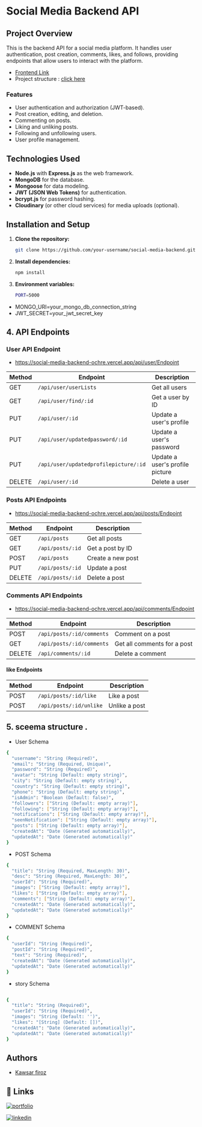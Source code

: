 # Social Media Backend API

## Project Overview

This is the backend API for a social media platform. It handles user authentication, post creation, comments, likes, and follows, providing endpoints that allow users to interact with the platform.

-  [Frontend Link](https://github.com/kawsar334/tailwind_css-react-_js-social_media_UI-UX_desgn-) 
-  Project structure : [click here](https://docs.google.com/presentation/d/1TkPNA5qiVmhk8yDfFHUQdej5ipEm5iS9JMwRLax2q_w/edit?usp=sharing)

### Features

- User authentication and authorization (JWT-based).
- Post creation, editing, and deletion.
- Commenting on posts.
- Liking and unliking posts.
- Following and unfollowing users.
- User profile management.

## Technologies Used

- **Node.js** with **Express.js** as the web framework.
- **MongoDB** for the database.
- **Mongoose** for data modeling.
- **JWT (JSON Web Tokens)** for authentication.
- **bcrypt.js** for password hashing.
- **Cloudinary** (or other cloud services) for media uploads (optional).

## Installation and Setup

1. **Clone the repository:**

   ```bash
   git clone https://github.com/your-username/social-media-backend.git


2. **Install dependencies:**

   ```bash
   npm install

3. **Environment variables:**

   ```bash
   PORT=5000
   
 - MONGO_URI=your_mongo_db_connection_string
 - JWT_SECRET=your_jwt_secret_key


## 4. API Endpoints
### User API Endpoint
- https://social-media-backend-ochre.vercel.app/api/user/Endpoint

| Method | Endpoint                  | Description                             |
|--------|---------------------------|-----------------------------------------|
| GET    | `/api/user/userLists`      | Get all users                           |
| GET    | `/api/user/find/:id`       | Get a user by ID                        |
| PUT    | `/api/user/:id`            | Update a user's profile                 |
| PUT    | `/api/user/updatedpassword/:id` | Update a user's password             |
| PUT    | `/api/user/updatedprofilepicture/:id` | Update a user's profile picture |
| DELETE | `/api/user/:id`            | Delete a user                           |


### Posts API Endpoints
- https://social-media-backend-ochre.vercel.app/api/posts/Endpoint


| Method | Endpoint                  | Description                             |
|--------|---------------------------|-----------------------------------------|
| GET    | `/api/posts`              | Get all posts                           |
| GET    | `/api/posts/:id`          | Get a post by ID                        |
| POST   | `/api/posts`              | Create a new post                       |
| PUT    | `/api/posts/:id`          | Update a post                           |
| DELETE | `/api/posts/:id`          | Delete a post                           |


### Comments API Endpoints
- https://social-media-backend-ochre.vercel.app/api/comments/Endpoint


| Method | Endpoint                        | Description                             |
|--------|----------------------------------|-----------------------------------------|
| POST   | `/api/posts/:id/comments`        | Comment on a post                       |
| GET    | `/api/posts/:id/comments`        | Get all comments for a post             |
| DELETE | `/api/comments/:id`              | Delete a comment                        |


#### like Endpoints

| Method | Endpoint                        | Description                             |
|--------|----------------------------------|-----------------------------------------|
| POST   | `/api/posts/:id/like`            | Like a post                             |
| POST   | `/api/posts/:id/unlike`          | Unlike a post                           |



## 5. sceema structure .
- User Schema
```bash
{
  "username": "String (Required)",
  "email": "String (Required, Unique)",
  "password": "String (Required)",
  "avatar": "String (Default: empty string)",
  "city": "String (Default: empty string)",
  "country": "String (Default: empty string)",
  "phone": "String (Default: empty string)",
  "isAdmin": "Boolean (Default: false)",
  "followers": ["String (Default: empty array)"],
  "following": ["String (Default: empty array)"],
  "notifications": ["String (Default: empty array)"],
  "seenNotification": ["String (Default: empty array)"],
  "posts": ["String (Default: empty array)"],
  "createdAt": "Date (Generated automatically)",
  "updatedAt": "Date (Generated automatically)"
}

```
- POST Schema
```bash
{
  "title": "String (Required, MaxLength: 30)",
  "desc": "String (Required, MaxLength: 30)",
  "userId": "String (Required)",
  "images": ["String (Default: empty array)"],
  "likes": ["String (Default: empty array)"],
  "comments": ["String (Default: empty array)"],
  "createdAt": "Date (Generated automatically)",
  "updatedAt": "Date (Generated automatically)"
}

```
- COMMENT Schema
```bash
{
  "userId": "String (Required)",
  "postId": "String (Required)",
  "text": "String (Required)",
  "createdAt": "Date (Generated automatically)",
  "updatedAt": "Date (Generated automatically)"
}

```

- story Schema
```bash

{
  "title": "String (Required)",
  "userId": "String (Required)",
  "images": "String (Default: '')",
  "likes": "[String] (Default: [])",
  "createdAt": "Date (Generated automatically)",
  "updatedAt": "Date (Generated automatically)"
}

```




## Authors

- [Kawsar firoz](https://github.com/kawsar334)

## 🔗 Links
[![portfolio](https://img.shields.io/badge/my_portfolio-000?style=for-the-badge&logo=ko-fi&logoColor=white)](https://kawsar334.github.io/kawsars_portfolio/)

[![linkedin](https://img.shields.io/badge/linkedin-0A66C2?style=for-the-badge&logo=linkedin&logoColor=white)](https://www.linkedin.com/in/kawsar-firoz-a140b9237/)
